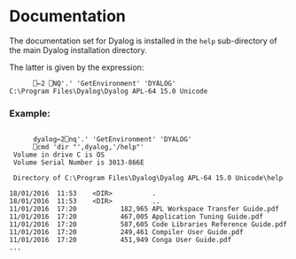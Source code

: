 # Documentation

The documentation set for Dyalog is installed in the `help` sub-directory of the main Dyalog installation directory.

The latter is given by the expression:
```apl
      ⎕←2 ⎕NQ'.' 'GetEnvironment' 'DYALOG'
C:\Program Files\Dyalog\Dyalog APL-64 15.0 Unicode
```

### Example:
```apl

      dyalog←2⎕nq'.' 'GetEnvironment' 'DYALOG'
      ⎕cmd 'dir "',dyalog,'/help"'
 Volume in drive C is OS
 Volume Serial Number is 3013-866E

 Directory of C:\Program Files\Dyalog\Dyalog APL-64 15.0 Unicode\help

18/01/2016  11:53    <DIR>          .
18/01/2016  11:53    <DIR>          ..
11/01/2016  17:20           182,965 APL Workspace Transfer Guide.pdf
11/01/2016  17:20           467,005 Application Tuning Guide.pdf
11/01/2016  17:20           587,605 Code Libraries Reference Guide.pdf
11/01/2016  17:20           249,461 Compiler User Guide.pdf
11/01/2016  17:20           451,949 Conga User Guide.pdf
...
```

